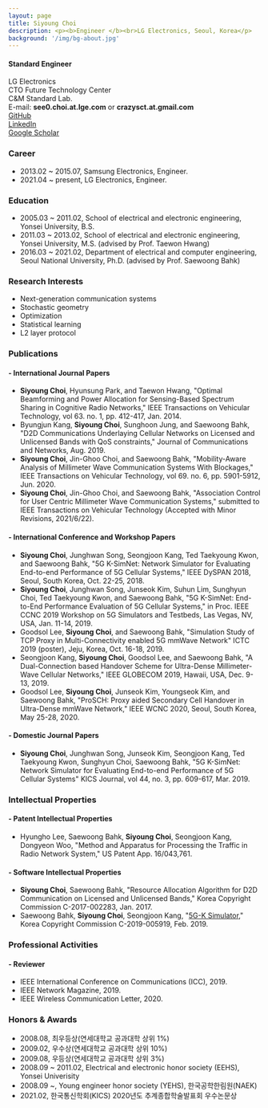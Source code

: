 ```yaml
---
layout: page
title: Siyoung Choi
description: <p><b>Engineer </b><br>LG Electronics, Seoul, Korea</p>
background: '/img/bg-about.jpg'
---
```


#### Standard Engineer
LG Electronics  
CTO Future Technology Center  
C&M Standard Lab.  
E-mail: **see0.choi.at.lge.com** or **crazysct.at.gmail.com**  
[GitHub](https://github.com/crazysct)  
[LinkedIn](https://www.linkedin.com/in/siyoung-choi-8a09099a)  
[Google Scholar](https://scholar.google.co.kr/citations?user=_TG5vLIAAAAJ&hl)  

### Career
* 2013.02 ~ 2015.07, Samsung Electronics, Engineer.
* 2021.04 ~ present, LG Electronics, Engineer.

### Education
* 2005.03 ~ 2011.02, School of electrical and electronic engineering, Yonsei University, B.S.
* 2011.03 ~ 2013.02, School of electrical and electronic engineering, Yonsei University, M.S. (advised by Prof. Taewon Hwang)
* 2016.03 ~ 2021.02, Department of electrical and computer engineering, Seoul National University, Ph.D. (advised by Prof. Saewoong Bahk)

### Research Interests
* Next-generation communication systems
* Stochastic geometry
* Optimization
* Statistical learning
* L2 layer protocol

### Publications

#### - International Journal Papers
* **Siyoung Choi**, Hyunsung Park, and Taewon Hwang, "Optimal Beamforming and Power Allocation for Sensing-Based Spectrum Sharing in Cognitive Radio Networks," IEEE Transactions on Vehicular Technology, vol 63. no. 1, pp. 412-417, Jan. 2014.
* Byungjun Kang, **Siyoung Choi**, Sunghoon Jung, and Saewoong Bahk, "D2D Communications Underlaying Cellular Networks on Licensed and Unlicensed Bands with QoS constraints," Journal of Communications and Networks, Aug. 2019.
* **Siyoung Choi**, Jin-Ghoo Choi, and Saewoong Bahk, "Mobility-Aware Analysis of Millimeter Wave Communication Systems With Blockages," IEEE Transactions on Vehicular Technology, vol 69. no. 6, pp. 5901-5912, Jun. 2020.
* **Siyoung Choi**, Jin-Ghoo Choi, and Saewoong Bahk, "Association Control for User Centric Millimeter Wave Communication Systems," submitted to IEEE Transactions on Vehicular Technology (Accepted with Minor Revisions, 2021/6/22).

#### - International Conference and Workshop Papers
* **Siyoung Choi**, Junghwan Song, Seongjoon Kang, Ted Taekyoung Kwon, and Saewoong Bahk, "5G K-SimNet: Network Simulator for Evaluating End-to-end Performance of 5G Cellular Systems," IEEE DySPAN 2018, Seoul, South Korea, Oct. 22-25, 2018.
* **Siyoung Choi**, Junghwan Song, Junseok Kim, Suhun Lim, Sunghyun Choi, Ted Taekyoung Kwon, and Saewoong Bahk, "5G K-SimNet: End-to-End Performance Evaluation of 5G Cellular Systems," in Proc. IEEE CCNC 2019 Workshop on 5G Simulators and Testbeds, Las Vegas, NV, USA, Jan. 11-14, 2019.
* Goodsol Lee, **Siyoung Choi**, and Saewoong Bahk, "Simulation Study of TCP Proxy in Multi-Connectivity enabled 5G mmWave Network"  ICTC 2019 (poster), Jeju, Korea,  Oct. 16-18, 2019.
* Seongjoon Kang, **Siyoung Choi**, Goodsol Lee, and Saewoong Bahk, "A Dual-Connection based Handover Scheme for Ultra-Dense Millimeter-Wave Cellular Networks," IEEE GLOBECOM 2019, Hawaii, USA,  Dec. 9-13, 2019.
* Goodsol Lee, **Siyoung Choi**, Junseok Kim, Youngseok Kim, and Saewoong Bahk, "ProSCH: Proxy aided Secondary Cell Handover in Ultra-Dense mmWave Network," IEEE WCNC 2020, Seoul, South Korea,  May 25-28, 2020.

#### - Domestic Journal Papers
* **Siyoung Choi**, Junghwan Song, Junseok Kim, Seongjoon Kang, Ted Taekyoung Kwon, Sunghyun Choi, Saewoong Bahk, "5G K-SimNet: Network Simulator for Evaluating End-to-end Performance of 5G Cellular Systems" KICS Journal, vol 44, no. 3, pp. 609-617, Mar. 2019.

### Intellectual Properties

#### - Patent Intellectual Properties
* Hyungho Lee, Saewoong Bahk, **Siyoung Choi**, Seongjoon Kang, Dongyeon Woo, "Method and Apparatus for Processing the Traffic in Radio Network System," US Patent App. 16/043,761.

#### - Software Intellectual Properties
* **Siyoung Choi**, Saewoong Bahk, "Resource Allocation Algorithm for D2D Communication on Licensed and Unlicensed Bands," Korea Copyright Commission C-2017-002283, Jan. 2017.
* Saewoong Bahk, **Siyoung Choi**, Seongjoon Kang, "[5G-K Simulator](https://github.com/crazysct/kSimNet)," Korea Copyright Commission C-2019-005919, Feb. 2019.

### Professional Activities

#### - Reviewer
* IEEE International Conference on Communications (ICC), 2019.
* IEEE Network Magazine, 2019.
* IEEE Wireless Communication Letter, 2020.

### Honors & Awards
* 2008.08, 최우등상(연세대학교 공과대학 상위 1%)
* 2009.02, 우수상(연세대학교 공과대학 상위 10%)
* 2009.08, 우등상(연세대학교 공과대학 상위 3%)
* 2008.09 ~ 2011.02, Electrical and electronic honor society (EEHS), Yonsei Univerisity
* 2008.09 ~, Young engineer honor society (YEHS), 한국공학한림원(NAEK)
* 2021.02, 한국통신학회(KICS) 2020년도 추계종합학술발표회 우수논문상
